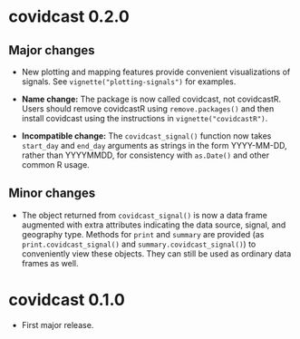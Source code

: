 # covidcast 0.2.0

## Major changes

- New plotting and mapping features provide convenient visualizations of
  signals. See `vignette("plotting-signals")` for examples.

- **Name change:** The package is now called covidcast, not covidcastR. Users
  should remove covidcastR using `remove.packages()` and then install covidcast
  using the instructions in `vignette("covidcastR")`.

- **Incompatible change:** The `covidcast_signal()` function now takes
  `start_day` and `end_day` arguments as strings in the form YYYY-MM-DD, rather
  than YYYYMMDD, for consistency with `as.Date()` and other common R usage.

## Minor changes

- The object returned from `covidcast_signal()` is now a data frame augmented
  with extra attributes indicating the data source, signal, and geography type.
  Methods for `print` and `summary` are provided (as `print.covidcast_signal()`
  and `summary.covidcast_signal()`) to conveniently view these objects. They can
  still be used as ordinary data frames as well.


# covidcast 0.1.0

- First major release.
